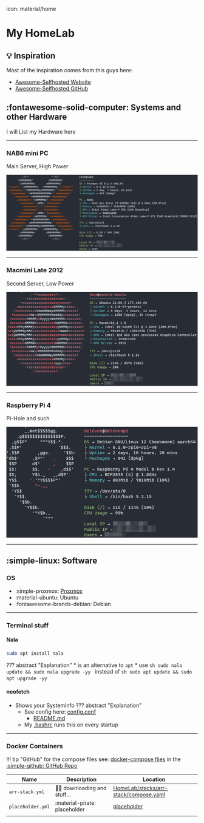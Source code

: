icon: material/home
# My HomeLab
  
## :bulb: Inspiration
Most of the inspiration comes from this guys here:  

  - [Awesome-Selfhosted Website](https://awesome-selfhosted.net/)  
  - [Awesome-Selfhosted GitHub](https://github.com/sindresorhus/awesome)  

## :fontawesome-solid-computer: Systems and other Hardware
I will List my Hardware here

-------------------------------------------------------------------------------------------------------------------------------------------------------------------

### NAB6 mini PC 

Main Server, High Power
  
![NAB6](images/screengrabs/NAB6_neofetch.png)


-------------------------------------------------------------------------------------------------------------------------------------------------------------------


### Macmini Late 2012 

Second Server, Low Power

![MacMini](images/screengrabs/MacMini_neofetch.png)

-------------------------------------------------------------------------------------------------------------------------------------------------------------------

### Raspberry Pi 4 

Pi-Hole and such

![DelevenPi](images/screengrabs/delevenpi_neofetch.png)

-------------------------------------------------------------------------------------------------------------------------------------------------------------------

## :simple-linux: Software

### OS
* :simple-proxmox: [Proxmox](Proxmox/proxmox.md)
* :material-ubuntu: Ubuntu
* :fontawesome-brands-debian: Debian

---

### Terminal stuff
#### Nala 
```sh
sudo apt install nala
```
??? abstract "Explanation"
    * is an alternative to `apt`
    * use 
    ```sh
    sudo nala update && sudo nala upgrade -yy
    ```
    instead of 
    ```sh
    sudo apt update && sudo apt upgrade -yy
    ```
#### neofetch
  * Shows your Systeminfo
??? abstract "Explanation"
    * See config here: [config.conf](https://github.com/GSB-Deleven/mkdocs-material/blob/0b45d6baf28cf150ab4ad99ee6ab3b6e056b1228/docs/scripts-and-snippets/neofetch/config.conf)
      * [README.md](https://github.com/GSB-Deleven/mkdocs-material/tree/0b45d6baf28cf150ab4ad99ee6ab3b6e056b1228/docs/scripts-and-snippets/neofetch) 
    * My [.bashrc](https://github.com/GSB-Deleven/mkdocs-material/blob/0b45d6baf28cf150ab4ad99ee6ab3b6e056b1228/docs/scripts-and-snippets/bashrc/.bashrc)  runs this on every startup
---

### Docker Containers

!!! tip "GitHub"
    for the compose files see: [docker-compose files](https://github.com/GSB-Deleven/mkdocs-material/tree/main/docs/scripts-and-snippets/docker-compose%20files) in the [:simple-github: GitHub Repo](https://github.com/GSB-Deleven/mkdocs-material/tree/main/docs/scripts-and-snippets/docker-compose%20files)  



| Name                  | Description                                        | Location                                                                                                                                                                  |
| --------------------- | -------------------------------------------------- |---------------------------------------------------------------------------------------------------------------------------------------------------------------------------|
| `arr-stack.yml`       | :pirate_flag: downloading and stuff...             | [HomeLab/stacks/arr-stack/compose.yaml](https://github.com/GSB-Deleven/HomeLab/blob/429b4a9c5fb366ef10b661b865fa99e16d729e4f/stacks/arr-stack/compose.yaml)               |
| `placeholder.yml`     | :material-pirate: placeholder                      | [placeholder](https://github.com/GSB-Deleven/HomeLab/blob/429b4a9c5fb366ef10b661b865fa99e16d729e4f/stacks/arr-stack/compose.yaml)               |
                                                                                                                                                                         |
